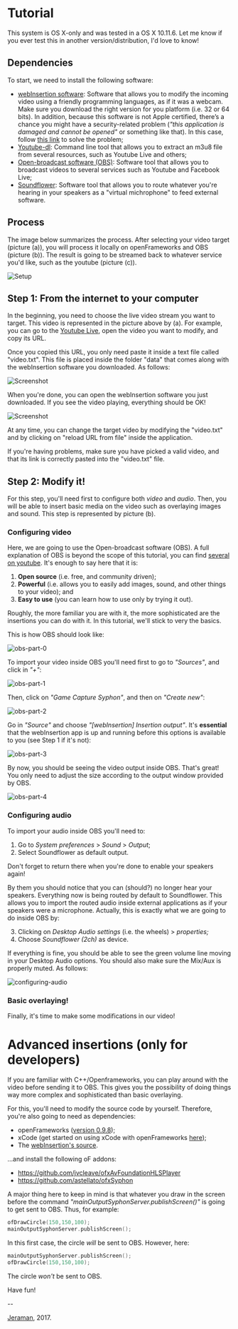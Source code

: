
# Tutorial
This system is OS X-only and was tested in a OS X 10.11.6. Let me know if you ever test this in another version/distribution, I'd love to know!

## Dependencies
To start, we need to install the following software:
- [webInsertion software](https://www.dropbox.com/sh/iiwf8gqqzjp75fn/AAB8OtNXv44U7p0Vcwti85aOa?dl=0): Software that allows you to modify the incoming video using a friendly programming languages, as if it was a webcam. Make sure you download the right version for you platform (i.e. 32 or 64 bits). In addition, because this software is not Apple certified, there’s a chance you might have a security-related problem (*"this application is damaged and cannot be opened"* or something like that). In this case, follow [this link](http://osxdaily.com/2016/09/27/allow-apps-from-anywhere-macos-gatekeeper/) to solve the problem;
- [Youtube-dl](https://github.com/rg3/youtube-dl/): Command line tool that allows you to extract an m3u8 file from several resources, such as Youtube Live and others;
- [Open-broadcast software (OBS)](https://obsproject.com/): Software tool that allows you to broadcast videos to several services such as Youtube and Facebook Live;
- [Soundflower](https://soundflower.en.softonic.com/mac): Software tool that allows you to route whatever you're hearing in your speakers as a "virtual michrophone" to feed external software.


## Process
The image below summarizes the process. After selecting your video target (picture (a)), you will process it locally on openFrameworks and OBS (picture (b)). The result is going to be streamed back to whatever service you'd like, such as the youtube (picture (c)).

![Setup](assets/setup.png)

## Step 1: From the internet to your computer
In the beginning, you need to choose the live video stream you want to target. This video is represented in the picture above by (a). For example, you can go to the [Youtube Live](https://www.youtube.com/live), open the video you want to modify, and copy its URL.

Once you copied this URL, you only need paste it inside a text file called "video.txt". This file is placed inside the folder "data" that comes along with the webInsertion software you downloaded. As follows:

![Screenshot](assets/modify-video-txt.png)

When you're done, you can open the webInsertion software you just downloaded. If you see the video playing, everything should be OK!

![Screenshot](assets/webInsertion-screenshot.png)

At any time, you can change the target video by modifying the "video.txt" and by clicking on "reload URL from file" inside the application.

If you're having problems, make sure you have picked a valid video, and that its link is correctly pasted into the "video.txt" file.

## Step 2: Modify it!
For this step, you'll need first to configure both *video* and *audio*. Then, you will be able to insert basic media on the video such as overlaying images and sound. This step is represented by picture (b).

### Configuring video
Here, we are going to use the Open-broadcast software (OBS). A full explanation of OBS is beyond the scope of this tutorial, you can find [several on youtube](https://www.youtube.com/watch?v=LX04mw_xG6A). It's enough to say here that it is:
1. **Open source** (i.e. free, and community driven);
2. **Powerful** (i.e. allows you to easily add images, sound, and other things to your video); and
3. **Easy to use** (you can learn how to use only by trying it out).

Roughly, the more familiar you are with it, the more sophisticated are the insertions you can do with it. In this tutorial, we'll stick to very the basics.

This is how OBS should look like:

![obs-part-0](assets/obs-part-0.png)

To import your video inside OBS you'll need first to go to *"Sources"*, and click in *"+"*:

![obs-part-1](assets/obs-part-1.png)

Then, click on *"Game Capture Syphon"*, and then on *"Create new"*:

![obs-part-2](assets/obs-part-2.png)

Go in *"Source"* and choose *"[webInsertion] Insertion output"*. It's **essential** that the webInsertion app is up and running before this options is available to you (see Step 1 if it's not):

![obs-part-3](assets/obs-part-3.png)

By now, you should be seeing the video output inside OBS. That's great! You only need to adjust the size according to the output window provided by OBS.

![obs-part-4](assets/obs-part-4.png)

### Configuring audio
To import your audio inside OBS you'll need to:

1. Go to *System preferences* > *Sound* > *Output*;
2. Select Soundflower as default output.

Don't forget to return there when you're done to enable your speakers again!

By them you should notice that you can (should?) no longer hear your speakers. Everything now is being routed by default to Soundflower. This allows you to import the routed audio inside external applications as if your speakers were a microphone. Actually, this is exactly what we are going to do inside OBS by:

3. Clicking on *Desktop Audio settings* (i.e. the wheels) > *properties;*
4. Choose *Soundflower (2ch)* as device.

If everything is fine, you should be able to see the green volume line moving in your Desktop Audio options. You should also make sure the Mix/Aux is properly muted. As follows:

![configuring-audio](assets/configuring-audio.png)

### Basic overlaying!
Finally, it's time to make some modifications in our video!


# Advanced insertions (only for developers)
If you are familiar with C++/Openframeworks, you can play around with the video before sending it to OBS. This gives you the possibility of doing things way more complex and sophisticated than basic overlaying.

For this, you'll need to modify the source code by yourself. Therefore, you're also going to need as dependencies:
- openFrameworks ([version 0.9.8](http://openframeworks.cc/download/));
- xCode (get started on using xCode with openFrameworks [here](http://openframeworks.cc/setup/xcode/));
- The [webInsertion's source](https://github.com/jeraman/insertions/tree/master/osx/webInsertion).

...and install the following oF addons:
- https://github.com/jvcleave/ofxAvFoundationHLSPlayer
- https://github.com/astellato/ofxSyphon

A major thing here to keep in mind is that whatever you draw in the screen before the command *"mainOutputSyphonServer.publishScreen()"* is going to get sent to OBS. Thus, for example:

```cpp
ofDrawCircle(150,150,100);
mainOutputSyphonServer.publishScreen();
```
In this first case, the circle *will* be sent to OBS. However, here:

```cpp
mainOutputSyphonServer.publishScreen();
ofDrawCircle(150,150,100);
```
The circle *won't* be sent to OBS.

Have fun!

--

[Jeraman](https://jeraman.info), 2017.
